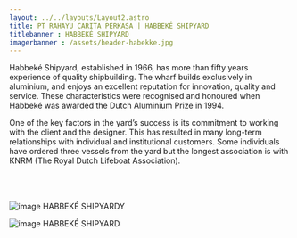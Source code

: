 ```yaml
---
layout: ../../layouts/Layout2.astro
title: PT RAHAYU CARITA PERKASA | HABBEKÉ SHIPYARD
titlebanner : HABBEKÉ SHIPYARD
imagerbanner : /assets/header-habekke.jpg
---
```

Habbeké Shipyard, established in 1966, has more than fifty years experience of quality shipbuilding. The wharf builds exclusively in aluminium, and enjoys an excellent reputation for innovation, quality and service. These characteristics were recognised and honoured when Habbeké was awarded the Dutch Aluminium Prize in 1994.

One of the key factors in the yard’s success is its commitment to working with the client and the designer. This has resulted in many long-term relationships with individual and institutional customers. Some individuals have ordered three vessels from the yard but the longest association is with KNRM (The Royal Dutch Lifeboat Association).<br /><br /><br /><br />

![image HABBEKÉ SHIPYARDY](/assets/gambar-konten-habekke3.jpg)

![image HABBEKÉ SHIPYARD](/assets/gambar-konten-habekke4.jpg)

